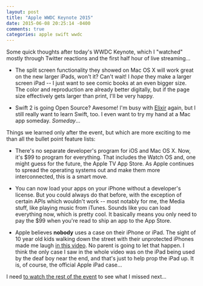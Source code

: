```yaml
---
layout: post
title: "Apple WWDC Keynote 2015"
date: 2015-06-08 20:25:14 -0400
comments: true
categories: apple swift wwdc 
---
```

Some quick thoughts after today's WWDC Keynote, which I "watched" mostly through Twitter reactions and the first half hour of live streaming...
  
  * The split screen functionality they showed on Mac OS X will work great on the new larger iPads, won't it?  Can't wait!  I _hope_ they make a larger screen iPad -- I just want to see comic books at an even bigger size.  The color and reproduction are already better digitally, but if the page size effectively gets larger than print, I'll be very happy.

* Swift 2 is going Open Source?  Awesome!  I'm busy with [Elixir](http://elixir-lang.org) again, but I still really want to learn Swift, too.  I even want to try my hand at a Mac app someday.  *Someday*...

Things we learned only after the event, but which are more exciting to me than all the bullet point feature lists:

* There's no separate developer's program for iOS and Mac OS X.  Now, it's $99 to program for everything.  That includes the Watch OS and, one might guess for the future, the Apple TV App Store.  As Apple continues to spread the operating systems out and make them more interconnected, this is a smart move.

* You can now load your apps on your iPhone without a developer's license.  But you could always do that before, with the exception of certain APIs which wouldn't work -- most notably for me, the Media stuff, like playing music from iTunes. Sounds like you can load everything now, which is pretty cool.  It basically means you only need to pay the $99 when you're read to ship an app to the App Store.

* Apple believes __nobody__ uses a case on their iPhone or iPad.  The sight of 10 year old kids walking down the street with their unprotected iPhones made me laugh [in this video](http://apple.co/1Qjn7lL). No parent is going to let that happen.  I think the only case I saw in the whole video was on the iPad being used by the deaf boy near the end, and that's just to help prop the iPad up.  It is, of course, the official Apple iPad case...

I need [to watch the rest of the event](http://www.apple.com/live/2015-june-event/) to see what I missed next...
